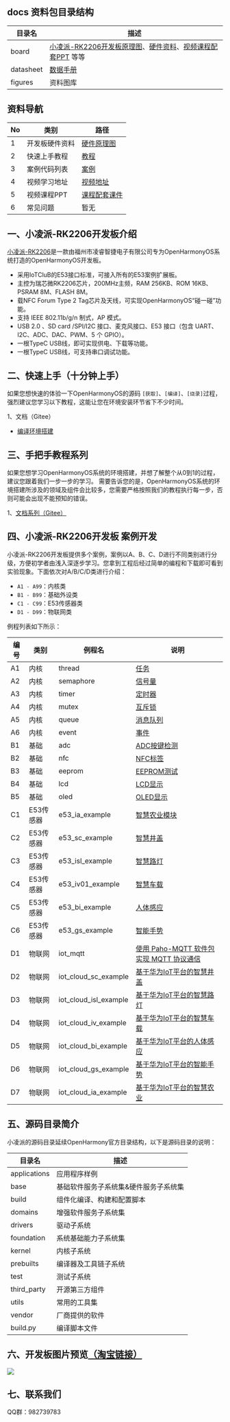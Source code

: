 ## docs 资料包目录结构

| 目录名    | 描述                                                                                                                                                 |
| --------- | ---------------------------------------------------------------------------------------------------------------------------------------------------- |
| board     | [小凌派-RK2206开发板原理图](/vendor/lockzhiner/rk2206/docs/board/硬件原理图/小凌派开发板原理图/小凌派开发板底板原理图.pdf)、[硬件资料](/vendor/lockzhiner/rk2206/docs/board/硬件原理图/小凌派开发板原理图)、[视频课程配套PPT](/vendor/lockzhiner/rk2206/docs/board/课程配套PPT) 等等 |
| datasheet | [数据手册](/vendor/lockzhiner/rk2206/docs/datasheet)                                                                                                                                             |
| figures   | 资料图库                                                                                                                                             |

## 资料导航

| No | 类别           | 路径                                                         |
| -- | -------------- | ------------------------------------------------------------ |
| 1  | 开发板硬件资料 | [硬件原理图](/vendor/lockzhiner/rk2206/docs/board/硬件原理图)           |
| 2  | 快速上手教程   | [教程](/vendor/lockzhiner/rk2206/README_zh.md) |
| 3  | 案例代码列表   | [案例](/vendor/lockzhiner/rk2206/samples/README_zh.md)                         |
| 4  | 视频学习地址   | [视频地址](https://www.bilibili.com/medialist/play/1360647720?from=space&business=space_series&business_id=2088027&desc=1)                                    |
| 5  | 视频课程PPT    | [课程配套课件](/vendor/lockzhiner/rk2206/docs/board/课程配套课件)          |
| 6  | 常见问题       | 暂无                                                          |

## 一、小凌派-RK2206开发板介绍

[小凌派-RK2206](https://item.taobao.com/item.htm?id=664707670233)是一款由福州市凌睿智捷电子有限公司专为OpenHarmonyOS系统打造的OpenHarmonyOS开发板。

* 采用IoTCluB的E53接口标准，可接入所有的E53案例扩展板。
* 主控为瑞芯微RK2206芯片，200MHz主频，RAM 256KB、ROM 16KB、PSRAM 8M、FLASH 8M。
* 载NFC Forum Type 2 Tag芯片及天线，可实现OpenHarmonyOS“碰一碰”功能。
* 支持 IEEE 802.11b/g/n 制式，AP 模式。
* USB 2.0 、SD card /SPI/I2C 接口、麦克风接口、E53 接口（包含 UART、 I2C、ADC、DAC、PWM、5 个 GPIO）。
* 一根TypeC USB线，即可实现供电、下载等功能。
* 一根TypeC USB线，可支持串口调试功能。

## 二、快速上手（十分钟上手）

如果您想快速的体验一下OpenHarmonyOS的源码 `[获取]`、`[编译]`、`[烧录]`过程，强烈建议您学习以下教程，这能让您在环境安装环节省下不少时间。

1、文档（Gitee）

* [编译环境搭建](/vendor/lockzhiner/rk2206/README_zh.md)

## 三、手把手教程系列

如果您想学习OpenHarmonyOS系统的环境搭建，并想了解整个从0到1的过程，建议您跟着我们一步一步的学习。
需要告诉您的是，OpenHarmonyOS系统的环境搭建所涉及的领域及组件会比较多，您需要严格按照我们的教程执行每一步，否则可能会出现不能预知的错误。

1、[文档系列（Gitee）](/vendor/lockzhiner/rk2206/docs/board/课程配套课件)

## 四、小凌派-RK2206开发板 案例开发

小凌派-RK2206开发板提供多个案例，案例以A、B、C、D进行不同类别进行分级，方便初学者由浅入深逐步学习。您拿到工程后经过简单的编程和下载即可看到实验现象。下面依次对A/B/C/D类进行介绍：

* `A1 - A99`：内核类
* `B1 - B99`：基础外设类
* `C1 - C99`：E53传感器类
* `D1 - D99`：物联网类

例程列表如下所示：

| 编号 | 类别      | 例程名                  | 说明                                                                                                       |
| ---- | --------- | ----------------------- | ---------------------------------------------------------------------------------------------------------- |
| A1   | 内核      | thread                  | [任务](/vendor/lockzhiner/rk2206/samples/a1_kernal_task/README_zh.md)                                            |
| A2   | 内核      | semaphore               | [信号量](/vendor/lockzhiner/rk2206/samples/a2_kernel_semaphore/README_zh.md)                                     |
| A3   | 内核      | timer                   | [定时器](/vendor/lockzhiner/rk2206/samples/a3_kernel_timer/README_zh.md)                                         |
| A4   | 内核      | mutex                   | [互斥锁](/vendor/lockzhiner/rk2206/samples/a4_kernel_mutex/README_zh.md)                                         |
| A5   | 内核      | queue                   | [消息队列](/vendor/lockzhiner/rk2206/samples/a5_kernel_queue/README_zh.md)                                       |
| A6   | 内核      | event                   | [事件](/vendor/lockzhiner/rk2206/samples/a6_kernel_event/README_zh.md)                                           |
| B1   | 基础      | adc                     | [ADC按键检测](/vendor/lockzhiner/rk2206/samples/b1_adc/README_zh.md)                                             |
| B2   | 基础      | nfc                     | [NFC标签](/vendor/lockzhiner/rk2206/samples/b2_nfc/README_zh.md)                                                 |
| B3   | 基础      | eeprom                  | [EEPROM测试](/vendor/lockzhiner/rk2206/samples/b3_eeprom/README_zh.md)                                           |
| B4   | 基础      | lcd                     | [LCD显示](/vendor/lockzhiner/rk2206/samples/b4_lcd/README_zh.md)                                                 |
| B5   | 基础      | oled                    | [OLED显示](/vendor/lockzhiner/rk2206/samples/b5_oled/README_zh.md)                                               |
| C1   | E53传感器 | e53_ia_example          | [智慧农业模块](/vendor/lockzhiner/rk2206/samples/c1_e53_intelligent_agriculture/README_zh.md)                    |
| C2   | E53传感器 | e53_sc_example          | [智慧井盖](/vendor/lockzhiner/rk2206/samples/d2_iot_cloud_smart_covers/README_zh.md)                                     |
| C3   | E53传感器 | e53_isl_example         | [智慧路灯](/vendor/lockzhiner/rk2206/samples/c3_e53_intelligent_street_lamp/README_zh.md)                        |
| C4   | E53传感器 | e53_iv01_example        | [智慧车载](/vendor/lockzhiner/rk2206/samples/c4_e53_intelligent_vehicle_01/README_zh.md)                         |
| C5   | E53传感器 | e53_bi_example          | [人体感应](/vendor/lockzhiner/rk2206/samples/c5_e53_body_induction/README_zh.md)                                 |
| C6   | E53传感器 | e53_gs_example          | [智能手势](/vendor/lockzhiner/rk2206/samples/c6_e53_gesture_sensor/README_zh.md)                                 |
| D1   | 物联网    | iot_mqtt                | [使用 Paho-MQTT 软件包实现 MQTT 协议通信](/vendor/lockzhiner/rk2206/samples/d1_iot_mqtt/README_zh.md)            |
| D2   | 物联网    | iot_cloud_sc_example    | [基于华为IoT平台的智慧井盖](/vendor/lockzhiner/rk2206/samples/d2_iot_cloud_smart_city/README_zh.md)              |
| D3   | 物联网    | iot_cloud_isl_example   | [基于华为IoT平台的智慧路灯](/vendor/lockzhiner/rk2206/samples/d3_iot_cloud_intelligent_street_lamp/README_zh.md) |
| D4   | 物联网    | iot_cloud_iv_example    | [基于华为IoT平台的智慧车载](/vendor/lockzhiner/rk2206/samples/d4_iot_cloud_intelligent_vehicle/README_zh.md)     |
| D5   | 物联网    | iot_cloud_bi_example    | [基于华为IoT平台的人体感应](/vendor/lockzhiner/rk2206/samples/d5_iot_cloud_body_induction/README_zh.md)          |
| D6   | 物联网    | iot_cloud_gs_example    | [基于华为IoT平台的智能手势](/vendor/lockzhiner/rk2206/samples/d6_iot_cloud_gesture_sensor/README_zh.md)          |
| D7   | 物联网    | iot_cloud_ia_example    | [基于华为IoT平台的智慧农业](/vendor/lockzhiner/rk2206/samples/d7_iot_cloud_intelligent_agriculture/README_zh.md) |

## 五、源码目录简介

小凌派的源码目录延续OpenHarmony官方目录结构，以下是源码目录的说明：

| 目录名       | 描述                                  |
| ------------ | ------------------------------------- |
| applications | 应用程序样例                          |
| base         | 基础软件服务子系统集&硬件服务子系统集 |
| build        | 组件化编译、构建和配置脚本            |
| domains      | 增强软件服务子系统集                  |
| drivers      | 驱动子系统                            |
| foundation   | 系统基础能力子系统集                  |
| kernel       | 内核子系统                            |
| prebuilts    | 编译器及工具链子系统                  |
| test         | 测试子系统                            |
| third_party  | 开源第三方组件                        |
| utils        | 常用的工具集                          |
| vendor       | 厂商提供的软件                        |
| build.py     | 编译脚本文件                          |

## 六、开发板图片预览[（淘宝链接）](https://item.taobao.com/item.htm?id=664707670233)

[![](/vendor/lockzhiner/rk2206/docs/figures/lockzhiner-rk2206.jpg)](https://item.taobao.com/item.htm?id=664707670233)

## 七、联系我们

QQ群：982739783

